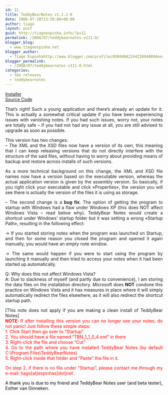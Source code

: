 ```yaml
---
id: 11
title: TeddyBearNotes v1.1.1-0
date: 2008-07-28T13:59:00+00:00
author: tiago
layout: post
guid: http://tiagoespinha.info/?p=11
permalink: /2008/07/teddybearnotes-v111-0/
blogger_blog:
  - www.tiagoespinha.net
blogger_author:
  - Tiago Espinhahttp://www.blogger.com/profile/03044662244226940894noreply@blogger.com
blogger_permalink:
  - /2008/07/teddybearnotes-v111-0.html
categories:
  - tbn releases
  - teddybearnotes
---
```

<div style="text-align: justify;">
  <a href="http://downloads.sourceforge.net/teddybearnotes/TeddyBearNotes-1.1.1-0_setup.zip?use_mirror=osdn">Installer</a><br /><a href="http://downloads.sourceforge.net/teddybearnotes/TeddyBearNotes_src_1.1.1.0.7z?use_mirror=osdn">Source Code</a></p> 
  
  <p>
    That&#8217;s right! Such a young application and there&#8217;s already an update for it. This is actually a somewhat critical update if you have been experiencing issues with vanishing notes. If you had such issues, worry not, your notes are totally safe &#8211; if you had not had any issue at all, you are still advised to upgrade as soon as possible.
  </p>
  
  <p>
    This version has two changes:<br />&#8211; The XML and the XSD files now have a version of its own, this meaning that I can keep releasing versions that do not directly interfere with the structure of the said files, without having to worry about providing means of backup and restore across installs of such versions.
  </p>
  
  <p>
    As a more technical background on this change, the XML and XSD file names now have a version based on the executable version, whereas the actual application version is given by the assembly version. So basically, if you right click your executable and click «Properties», the version you will see there is actually the version of the files it is using as storage.
  </p>
  
  <p>
    &#8211; The second change is a <span style="font-weight: bold;">bug fix</span>. The option of getting the program to startup with Windows had a flaw under Windows XP (this does NOT affect Windows Vista &#8211; read below why). TeddyBear Notes would create a shortcut under Windows&#8217; startup folder but it was setting a wrong «Startup Path», resulting in the following effect:
  </p>
  
  <p>
    -> If you started storing notes when the program was launched on Startup, and then for some reason you closed the program and opened it again manually, you would have an empty note window.
  </p>
  
  <p>
    -> The same would happen if you were to start using the program by launching it manually and then tried to access your notes when it had been started up automatically.
  </p>
  
  <p>
    Q: Why does this not affect Windows Vista?<br />A: Due to slackness of myself (and partly due to convenience), I am storing the data files on the installation directory. Microsoft does <span style="font-weight: bold;">NOT</span> condone this practice on Windows Vista and it has measures in place where it will simply automatically redirect the files elsewhere, as it will also redirect the shortcut startup path.
  </p>
  
  <p>
    [This note does not apply if you are making a clean install of TeddyBear Notes]<br /><span style="color: rgb(255, 0, 0);"><span style="font-weight: bold;">NOTE: </span>If after installing this version you can no longer see your notes, do not panic! Just follow these simple steps:</span><br /><span style="color: rgb(255, 0, 0);">1. Click Start then go over to &#8220;Startup&#8221;</span><br /><span style="color: rgb(255, 0, 0);">2. You should have a file named &#8220;TBN_1_1_0_4.xml&#8221; in there</span><br /><span style="color: rgb(255, 0, 0);">3. Right-click the file and choose &#8220;Cut&#8221;</span><br /><span style="color: rgb(255, 0, 0);">4. Go to the path where you have installed TeddyBear Notes (by default C:\Program Files\TeddyBearNotes)</span><br /><span style="color: rgb(255, 0, 0);">5. Right-click inside that folder and &#8220;Paste&#8221; the file in it.</span>
  </p>
  
  <p>
    <span style="color: rgb(255, 0, 0);">On step 2, if there is no file under &#8220;Startup&#8221;, please contact me through my e-mail: tiago[at]espinhas[dot]net .</span>
  </p>
  
  <p>
    <span style="color: rgb(255, 0, 0);"><span style="color: rgb(0, 0, 0);">A thank you is due to my friend and TeddyBear Notes user (and beta tester), Esther van Ginneken.</span></span></div>